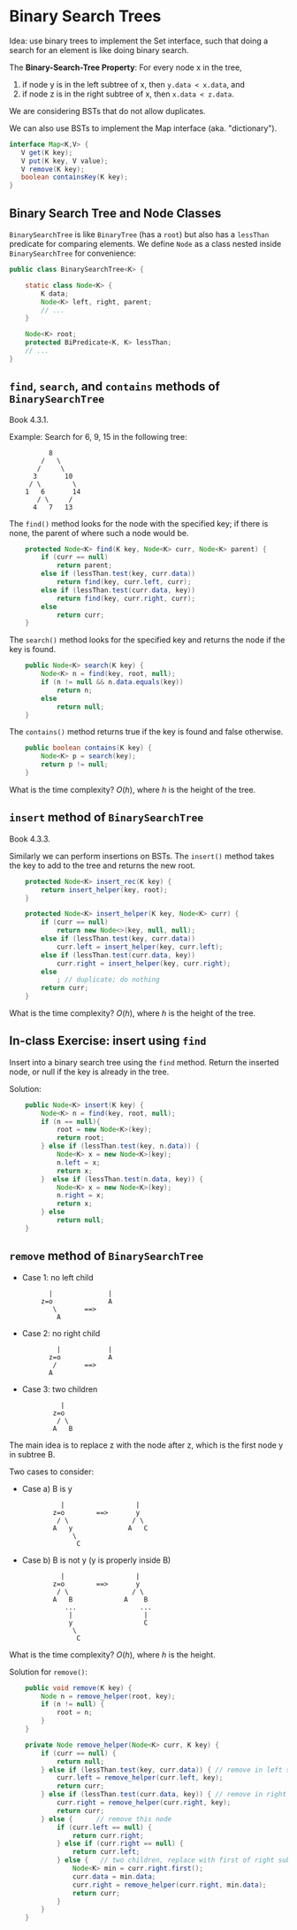 # Binary Search Trees

Idea: use binary trees to implement the Set interface, such that doing
a search for an element is like doing binary search.

The **Binary-Search-Tree Property**:
For every node x in the tree,
1. if node y is in the left subtree of x, then `y.data < x.data`, and
2. if node z is in the right subtree of x, then `x.data < z.data`.

We are considering BSTs that do not allow duplicates.

We can also use BSTs to implement the Map interface (aka. "dictionary").

```java
interface Map<K,V> {
   V get(K key);
   V put(K key, V value);
   V remove(K key);
   boolean containsKey(K key);
}
```

## Binary Search Tree and Node Classes

`BinarySearchTree` is like `BinaryTree` (has a `root`) but also
has a `lessThan` predicate for comparing elements.
We define `Node` as a class nested inside `BinarySearchTree` for
convenience:


``` java
public class BinarySearchTree<K> {

    static class Node<K> {
        K data;
        Node<K> left, right, parent;
        // ...
    }

    Node<K> root;
    protected BiPredicate<K, K> lessThan;
    // ...
}
```

## `find`, `search`, and `contains` methods of `BinarySearchTree`

Book 4.3.1.

Example: Search for 6, 9, 15 in the following tree:

```
          8
        /   \
       /     \
      3       10
     / \        \
    1   6       14
       / \     /
      4   7   13
```

The `find()` method looks for the node with the specified key; if there is none,
the parent of where such a node would be.

```java
    protected Node<K> find(K key, Node<K> curr, Node<K> parent) {
        if (curr == null)
            return parent;
        else if (lessThan.test(key, curr.data))
            return find(key, curr.left, curr);
        else if (lessThan.test(curr.data, key))
            return find(key, curr.right, curr);
        else
            return curr;
    }
```

The `search()` method looks for the specified key and returns the node
if the key is found.

```java
    public Node<K> search(K key) {
        Node<K> n = find(key, root, null);
        if (n != null && n.data.equals(key))
            return n;
        else
            return null;
    }
```

The `contains()` method returns true if the key is found and false otherwise.

```java
    public boolean contains(K key) {
        Node<K> p = search(key);
        return p != null;
    }
```

What is the time complexity? $O(h)$, where $h$ is the height of the tree.

## `insert` method of `BinarySearchTree`

Book 4.3.3.

Similarly we can perform insertions on BSTs. The `insert()` method takes
the key to add to the tree and returns the new root.

```java
    protected Node<K> insert_rec(K key) {
        return insert_helper(key, root);
    }

    protected Node<K> insert_helper(K key, Node<K> curr) {
        if (curr == null)
            return new Node<>(key, null, null);
        else if (lessThan.test(key, curr.data))
            curr.left = insert_helper(key, curr.left);
        else if (lessThan.test(curr.data, key))
            curr.right = insert_helper(key, curr.right);
        else
            ; // duplicate; do nothing
        return curr;
    }
```

What is the time complexity? $O(h)$, where $h$ is the height of the tree.

## In-class Exercise: insert using `find`

Insert into a binary search tree using the `find` method. Return the inserted node,
or null if the key is already in the tree.

Solution:

```java
    public Node<K> insert(K key) {
        Node<K> n = find(key, root, null);
        if (n == null){
            root = new Node<K>(key);
            return root;
        } else if (lessThan.test(key, n.data)) {
            Node<K> x = new Node<K>(key);
            n.left = x;
            return x;
        }  else if (lessThan.test(n.data, key)) {
            Node<K> x = new Node<K>(key);
            n.right = x;
            return x;
        } else
            return null;
    }
```

## `remove`  method of `BinarySearchTree`

* Case 1: no left child

```
          |              |
        z=o              A
           \       ==>
            A
```

* Case 2: no right child

```
            |            |
          z=o            A
           /       ==>
          A
```

* Case 3: two children

```
             |
           z=o
            / \
           A   B
```

The main idea is to replace z with the node after z, which is the
first node y in subtree B.

Two cases to consider:

- Case a) B is y

```
             |                  |
           z=o        ==>       y
            / \                / \
           A   y              A   C
                \
                 C
```

- Case b) B is not y (y is properly inside B)

```
             |                  |
           z=o        ==>       y
            / \                / \
           A   B             A    B
              ...                ...
               |                  |
               y                  C
                \
                 C
```

What is the time complexity? $O(h)$, where $h$ is the height.

Solution for `remove()`:

```java
    public void remove(K key) {
        Node n = remove_helper(root, key);
        if (n != null) {
            root = n;
        }
    }

    private Node remove_helper(Node<K> curr, K key) {
        if (curr == null) {
            return null;
        } else if (lessThan.test(key, curr.data)) { // remove in left subtree
            curr.left = remove_helper(curr.left, key);
            return curr;
        } else if (lessThan.test(curr.data, key)) { // remove in right subtree
            curr.right = remove_helper(curr.right, key);
            return curr;
        } else {      // remove this node
            if (curr.left == null) {
                return curr.right;
            } else if (curr.right == null) {
                return curr.left;
            } else {   // two children, replace with first of right subtree
                Node<K> min = curr.right.first();
                curr.data = min.data;
                curr.right = remove_helper(curr.right, min.data);
                return curr;
            }
        }
    }
```
